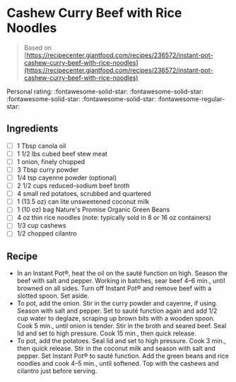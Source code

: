 # Cashew Curry Beef with Rice Noodles

> Based on [https://recipecenter.giantfood.com/recipes/236572/instant-pot-cashew-curry-beef-with-rice-noodles](https://recipecenter.giantfood.com/recipes/236572/instant-pot-cashew-curry-beef-with-rice-noodles)

<!-- {cts} rating=4; (User can specify rating on scale of 1-5) -->

Personal rating: :fontawesome-solid-star: :fontawesome-solid-star: :fontawesome-solid-star: :fontawesome-solid-star: :fontawesome-regular-star:

<!-- {cte} -->

<!-- {cts} name_image=None; (User can specify image name) -->

<!-- TODO: Capture image -->

<!-- {cte} -->

## Ingredients

- [ ] 1 Tbsp canola oil
- [ ] 1 1/2 lbs cubed beef stew meat
- [ ] 1 onion, finely chopped
- [ ] 3 Tbsp curry powder
- [ ] 1/4 tsp cayenne powder (optional)
- [ ] 2 1/2 cups reduced-sodium beef broth
- [ ] 4 small red potatoes, scrubbed and quartered
- [ ] 1 (13.5 oz) can lite unsweetened coconut milk
- [ ] 1 (10 oz) bag Nature's Promise Organic Green Beans
- [ ] 4 oz thin rice noodles (note: typically sold in 8 or 16 oz containers)
- [ ] 1/3 cup cashews
- [ ] 1/2 chopped cilantro

## Recipe

- In an Instant Pot®, heat the oil on the sauté function on high. Season the beef with salt and pepper. Working in batches, sear beef 4–6 min., until browned on all sides. Turn off Instant Pot® and remove beef with a slotted spoon. Set aside.
- To pot, add the onion. Stir in the curry powder and cayenne, if using. Season with salt and pepper. Set to sauté function again and add 1/2 cup water to deglaze, scraping up brown bits with a wooden spoon. Cook 5 min., until onion is tender. Stir in the broth and seared beef. Seal lid and set to high pressure. Cook 15 min., then quick release.
- To pot, add the potatoes. Seal lid and set to high pressure. Cook 3 min., then quick release. Stir in the coconut milk and season with salt and pepper. Set Instant Pot® to sauté function. Add the green beans and rice noodles and cook 4–5 min., until softened. Top with the cashews and cilantro just before serving.
